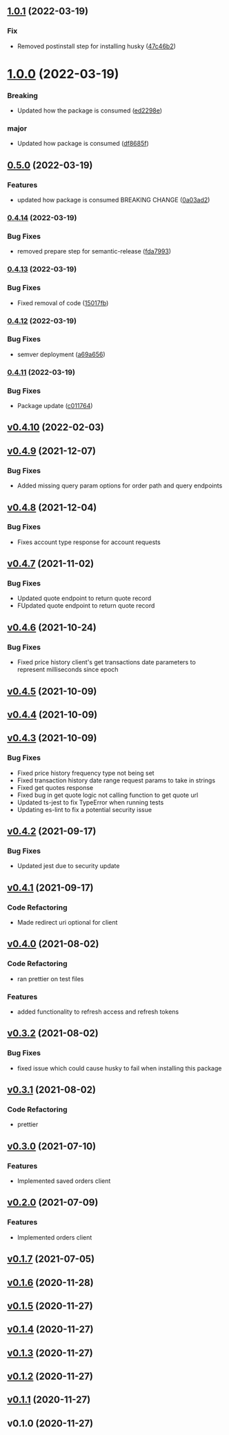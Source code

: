 ## [1.0.1](https://github.com/MorpheusNephew/td-ameritrade/compare/v1.0.0...v1.0.1) (2022-03-19)


### Fix

* Removed postinstall step for installing husky ([47c46b2](https://github.com/MorpheusNephew/td-ameritrade/commit/47c46b245f27afbd454294ab9874ec47508ffb53))

# [1.0.0](https://github.com/MorpheusNephew/td-ameritrade/compare/v0.5.0...v1.0.0) (2022-03-19)

### Breaking

- Updated how the package is consumed ([ed2298e](https://github.com/MorpheusNephew/td-ameritrade/commit/ed2298ed868403da39eff6ec002323b94c556b90))

### major

- Updated how package is consumed ([df8685f](https://github.com/MorpheusNephew/td-ameritrade/commit/df8685f9650035464628cf0d6e3dd362824de1c7))

## [0.5.0](https://github.com/MorpheusNephew/td-ameritrade/compare/v0.4.14...v0.5.0) (2022-03-19)

### Features

- updated how package is consumed BREAKING CHANGE ([0a03ad2](https://github.com/MorpheusNephew/td-ameritrade/commit/0a03ad2e4e3d5458c2512792efea9848048f2e12))

### [0.4.14](https://github.com/MorpheusNephew/td-ameritrade/compare/v0.4.13...v0.4.14) (2022-03-19)

### Bug Fixes

- removed prepare step for semantic-release ([fda7993](https://github.com/MorpheusNephew/td-ameritrade/commit/fda79935653984a83c9d48b497700d0a7ce24c3e))

### [0.4.13](https://github.com/MorpheusNephew/td-ameritrade/compare/v0.4.12...v0.4.13) (2022-03-19)

### Bug Fixes

- Fixed removal of code ([15017fb](https://github.com/MorpheusNephew/td-ameritrade/commit/15017fbfecf5cff67ba118c428f8cc404160c5e8))

### [0.4.12](https://github.com/MorpheusNephew/td-ameritrade/compare/v0.4.11...v0.4.12) (2022-03-19)

### Bug Fixes

- semver deployment ([a69a656](https://github.com/MorpheusNephew/td-ameritrade/commit/a69a6568e1e7237b6da2ab6897e7c8d911b490d5))

### [0.4.11](https://github.com/MorpheusNephew/td-ameritrade/compare/v0.4.10...v0.4.11) (2022-03-19)

### Bug Fixes

- Package update ([c011764](https://github.com/MorpheusNephew/td-ameritrade/commit/c0117644401df1361916db0fd614444a67340858))

<a name="v0.4.10"></a>

## [v0.4.10](https://github.com/MorpheusNephew/td-ameritrade/compare/v0.4.9...v0.4.10) (2022-02-03)

<a name="v0.4.9"></a>

## [v0.4.9](https://github.com/MorpheusNephew/td-ameritrade/compare/v0.4.8...v0.4.9) (2021-12-07)

### Bug Fixes

- Added missing query param options for order path and query endpoints

<a name="v0.4.8"></a>

## [v0.4.8](https://github.com/MorpheusNephew/td-ameritrade/compare/v0.4.7...v0.4.8) (2021-12-04)

### Bug Fixes

- Fixes account type response for account requests

<a name="v0.4.7"></a>

## [v0.4.7](https://github.com/MorpheusNephew/td-ameritrade/compare/v0.4.6...v0.4.7) (2021-11-02)

### Bug Fixes

- Updated quote endpoint to return quote record
- FUpdated quote endpoint to return quote record

<a name="v0.4.6"></a>

## [v0.4.6](https://github.com/MorpheusNephew/td-ameritrade/compare/v0.4.5...v0.4.6) (2021-10-24)

### Bug Fixes

- Fixed price history client's get transactions date parameters to represent milliseconds since epoch

<a name="v0.4.5"></a>

## [v0.4.5](https://github.com/MorpheusNephew/td-ameritrade/compare/v0.4.4...v0.4.5) (2021-10-09)

<a name="v0.4.4"></a>

## [v0.4.4](https://github.com/MorpheusNephew/td-ameritrade/compare/v0.4.3...v0.4.4) (2021-10-09)

<a name="v0.4.3"></a>

## [v0.4.3](https://github.com/MorpheusNephew/td-ameritrade/compare/v0.4.2...v0.4.3) (2021-10-09)

### Bug Fixes

- Fixed price history frequency type not being set
- Fixed transaction history date range request params to take in strings
- Fixed get quotes response
- Fixed bug in get quote logic not calling function to get quote url
- Updated ts-jest to fix TypeError when running tests
- Updating es-lint to fix a potential security issue

<a name="v0.4.2"></a>

## [v0.4.2](https://github.com/MorpheusNephew/td-ameritrade/compare/v0.4.1...v0.4.2) (2021-09-17)

### Bug Fixes

- Updated jest due to security update

<a name="v0.4.1"></a>

## [v0.4.1](https://github.com/MorpheusNephew/td-ameritrade/compare/v0.4.0...v0.4.1) (2021-09-17)

### Code Refactoring

- Made redirect uri optional for client

<a name="v0.4.0"></a>

## [v0.4.0](https://github.com/MorpheusNephew/td-ameritrade/compare/v0.3.2...v0.4.0) (2021-08-02)

### Code Refactoring

- ran prettier on test files

### Features

- added functionality to refresh access and refresh tokens

<a name="v0.3.2"></a>

## [v0.3.2](https://github.com/MorpheusNephew/td-ameritrade/compare/v0.3.1...v0.3.2) (2021-08-02)

### Bug Fixes

- fixed issue which could cause husky to fail when installing this package

<a name="v0.3.1"></a>

## [v0.3.1](https://github.com/MorpheusNephew/td-ameritrade/compare/v0.3.0...v0.3.1) (2021-08-02)

### Code Refactoring

- prettier

<a name="v0.3.0"></a>

## [v0.3.0](https://github.com/MorpheusNephew/td-ameritrade/compare/v0.2.0...v0.3.0) (2021-07-10)

### Features

- Implemented saved orders client

<a name="v0.2.0"></a>

## [v0.2.0](https://github.com/MorpheusNephew/td-ameritrade/compare/v0.1.7...v0.2.0) (2021-07-09)

### Features

- Implemented orders client

<a name="v0.1.7"></a>

## [v0.1.7](https://github.com/MorpheusNephew/td-ameritrade/compare/v0.1.6...v0.1.7) (2021-07-05)

<a name="v0.1.6"></a>

## [v0.1.6](https://github.com/MorpheusNephew/td-ameritrade/compare/v0.1.5...v0.1.6) (2020-11-28)

<a name="v0.1.5"></a>

## [v0.1.5](https://github.com/MorpheusNephew/td-ameritrade/compare/v0.1.4...v0.1.5) (2020-11-27)

<a name="v0.1.4"></a>

## [v0.1.4](https://github.com/MorpheusNephew/td-ameritrade/compare/v0.1.3...v0.1.4) (2020-11-27)

<a name="v0.1.3"></a>

## [v0.1.3](https://github.com/MorpheusNephew/td-ameritrade/compare/v0.1.2...v0.1.3) (2020-11-27)

<a name="v0.1.2"></a>

## [v0.1.2](https://github.com/MorpheusNephew/td-ameritrade/compare/v0.1.1...v0.1.2) (2020-11-27)

<a name="v0.1.1"></a>

## [v0.1.1](https://github.com/MorpheusNephew/td-ameritrade/compare/v0.1.0...v0.1.1) (2020-11-27)

<a name="v0.1.0"></a>

## v0.1.0 (2020-11-27)
